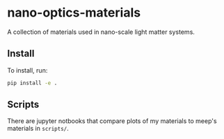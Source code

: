 # nano-optics-materials

A collection of materials used in nano-scale light matter systems.

## Install

To install, run:

``` bash
pip install -e .
```

## Scripts

There are jupyter notbooks that compare plots of my materials to meep's materials in `scripts/`.
